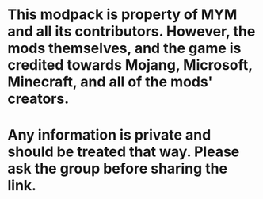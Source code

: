 # This modpack is property of MYM and all its contributors. However, the mods themselves, and the game is credited towards Mojang, Microsoft, Minecraft, and all of the mods' creators.

# Any information is private and should be treated that way. Please ask the group before sharing the link.
